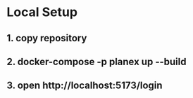 # Local Setup

## 1.    copy repository
## 2.    docker-compose -p planex up --build
## 3.    open http://localhost:5173/login
